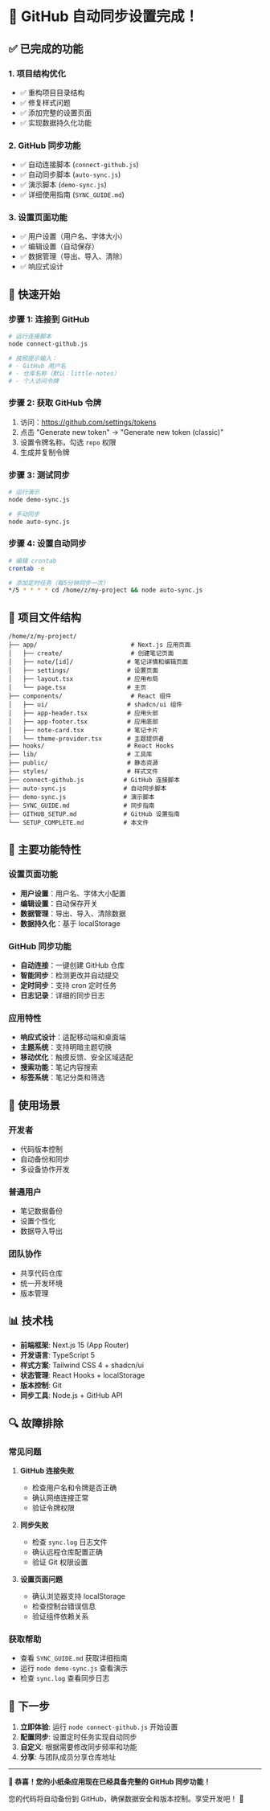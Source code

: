 # 🎉 GitHub 自动同步设置完成！

## ✅ 已完成的功能

### 1. 项目结构优化
- ✅ 重构项目目录结构
- ✅ 修复样式问题
- ✅ 添加完整的设置页面
- ✅ 实现数据持久化功能

### 2. GitHub 同步功能
- ✅ 自动连接脚本 (`connect-github.js`)
- ✅ 自动同步脚本 (`auto-sync.js`)
- ✅ 演示脚本 (`demo-sync.js`)
- ✅ 详细使用指南 (`SYNC_GUIDE.md`)

### 3. 设置页面功能
- ✅ 用户设置（用户名、字体大小）
- ✅ 编辑设置（自动保存）
- ✅ 数据管理（导出、导入、清除）
- ✅ 响应式设计

## 🚀 快速开始

### 步骤 1: 连接到 GitHub
```bash
# 运行连接脚本
node connect-github.js

# 按照提示输入：
# - GitHub 用户名
# - 仓库名称（默认：little-notes）
# - 个人访问令牌
```

### 步骤 2: 获取 GitHub 令牌
1. 访问：https://github.com/settings/tokens
2. 点击 "Generate new token" → "Generate new token (classic)"
3. 设置令牌名称，勾选 `repo` 权限
4. 生成并复制令牌

### 步骤 3: 测试同步
```bash
# 运行演示
node demo-sync.js

# 手动同步
node auto-sync.js
```

### 步骤 4: 设置自动同步
```bash
# 编辑 crontab
crontab -e

# 添加定时任务（每5分钟同步一次）
*/5 * * * * cd /home/z/my-project && node auto-sync.js
```

## 📁 项目文件结构

```
/home/z/my-project/
├── app/                          # Next.js 应用页面
│   ├── create/                   # 创建笔记页面
│   ├── note/[id]/               # 笔记详情和编辑页面
│   ├── settings/                # 设置页面
│   ├── layout.tsx               # 应用布局
│   └── page.tsx                 # 主页
├── components/                   # React 组件
│   ├── ui/                      # shadcn/ui 组件
│   ├── app-header.tsx           # 应用头部
│   ├── app-footer.tsx           # 应用底部
│   ├── note-card.tsx            # 笔记卡片
│   └── theme-provider.tsx       # 主题提供者
├── hooks/                       # React Hooks
├── lib/                         # 工具库
├── public/                      # 静态资源
├── styles/                      # 样式文件
├── connect-github.js           # GitHub 连接脚本
├── auto-sync.js                # 自动同步脚本
├── demo-sync.js                # 演示脚本
├── SYNC_GUIDE.md               # 同步指南
├── GITHUB_SETUP.md             # GitHub 设置指南
└── SETUP_COMPLETE.md           # 本文件
```

## 🔧 主要功能特性

### 设置页面功能
- **用户设置**：用户名、字体大小配置
- **编辑设置**：自动保存开关
- **数据管理**：导出、导入、清除数据
- **数据持久化**：基于 localStorage

### GitHub 同步功能
- **自动连接**：一键创建 GitHub 仓库
- **智能同步**：检测更改并自动提交
- **定时同步**：支持 cron 定时任务
- **日志记录**：详细的同步日志

### 应用特性
- **响应式设计**：适配移动端和桌面端
- **主题系统**：支持明暗主题切换
- **移动优化**：触摸反馈、安全区域适配
- **搜索功能**：笔记内容搜索
- **标签系统**：笔记分类和筛选

## 🎯 使用场景

### 开发者
- 代码版本控制
- 自动备份和同步
- 多设备协作开发

### 普通用户
- 笔记数据备份
- 设置个性化
- 数据导入导出

### 团队协作
- 共享代码仓库
- 统一开发环境
- 版本管理

## 📊 技术栈

- **前端框架**: Next.js 15 (App Router)
- **开发语言**: TypeScript 5
- **样式方案**: Tailwind CSS 4 + shadcn/ui
- **状态管理**: React Hooks + localStorage
- **版本控制**: Git
- **同步工具**: Node.js + GitHub API

## 🔍 故障排除

### 常见问题
1. **GitHub 连接失败**
   - 检查用户名和令牌是否正确
   - 确认网络连接正常
   - 验证令牌权限

2. **同步失败**
   - 检查 `sync.log` 日志文件
   - 确认远程仓库配置正确
   - 验证 Git 权限设置

3. **设置页面问题**
   - 确认浏览器支持 localStorage
   - 检查控制台错误信息
   - 验证组件依赖关系

### 获取帮助
- 查看 `SYNC_GUIDE.md` 获取详细指南
- 运行 `node demo-sync.js` 查看演示
- 检查 `sync.log` 查看同步日志

## 🎉 下一步

1. **立即体验**: 运行 `node connect-github.js` 开始设置
2. **配置同步**: 设置定时任务实现自动同步
3. **自定义**: 根据需要修改同步频率和功能
4. **分享**: 与团队成员分享仓库地址

---

**🎊 恭喜！您的小纸条应用现在已经具备完整的 GitHub 同步功能！**

您的代码将自动备份到 GitHub，确保数据安全和版本控制。享受开发吧！ 🚀
